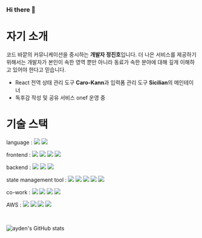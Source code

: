 ### Hi there 👋

# 자기 소개
코드 바깥의 커뮤니케이션을 중시하는 **개발자 정진호**입니다. 더 나은 서비스를 제공하기 위해서는 개발자가 본인이 속한 영역 뿐만 아니라 동료가 속한 분야에 대해 깊게 이해하고 있어야 한다고 믿습니다.
&nbsp;

* React 전역 상태 관리 도구 **Caro-Kann**과 입력폼 관리 도구 **Sicilian**의 메인테이너
* 독후감 작성 및 공유 서비스 onef 운영 중

# 기술 스택
language : 
![](https://img.shields.io/badge/javascript-F7DF1E?style=for-the-badge&logo=javascript&logoColor=gray)
![](https://img.shields.io/badge/typescript-3178C6?style=for-the-badge&logo=typescript&logoColor=white)

frontend : 
![](https://img.shields.io/badge/React-%2320232a.svg?style=for-the-badge&logo=React&logoColor=%2361DAFB)
![](https://img.shields.io/badge/nextjs-000000?style=for-the-badge&logo=nextdotjs&logoColor=white)
![](https://img.shields.io/badge/cssmodules-000000?style=for-the-badge&logo=cssmodules&logoColor=white)
![](https://img.shields.io/badge/tailwindcss-06B6D4?style=for-the-badge&logo=tailwindcss&logoColor=white)


backend : 
![](https://img.shields.io/badge/express-000000?style=for-the-badge&logo=express&logoColor=white)
![](https://img.shields.io/badge/nestjs-E0234E?style=for-the-badge&logo=nestjs&logoColor=white)
![](https://img.shields.io/badge/jest-C21325?style=for-the-badge&logo=jest&logoColor=white)


state management tool : 
![](https://img.shields.io/badge/reactquery-FF4154?style=for-the-badge&logo=reactquery&logoColor=white)
![](https://img.shields.io/badge/zustand-%2320232a.svg?style=for-the-badge&logo=react&logoColor=%2361DAFB)
![](https://img.shields.io/badge/Jotai-%2320232a.svg?style=for-the-badge&logo=react&logoColor=%2361DAFB)
[![](https://img.shields.io/badge/CaroKann-f4f3c8?style=for-the-badge&logo=Lichess&logoColor=414193)](https://github.com/ayden94/caro-kann)
[![](https://img.shields.io/badge/Sicilian-232f3e?style=for-the-badge&logo=Lichess&logoColor=ff9900)](https://github.com/ayden94/sicilian)


co-work : 
![](https://img.shields.io/badge/git-F05032?style=for-the-badge&logo=git&logoColor=white)
![](https://img.shields.io/badge/github-181717?style=for-the-badge&logo=github&logoColor=white)
![](https://img.shields.io/badge/vercel-000000?style=for-the-badge&logo=vercel&logoColor=white)
![](https://img.shields.io/badge/netlify-00C7B7?style=for-the-badge&logo=netlify&logoColor=white)


AWS : 
![](https://img.shields.io/badge/amazonec2-FF9900?style=for-the-badge&logo=amazonec2&logoColor=white)
![](https://img.shields.io/badge/awselasticloadbalancing-8C4FFF?style=for-the-badge&logo=awselasticloadbalancing&logoColor=white)
![](https://img.shields.io/badge/amazons3-569A31?style=for-the-badge&logo=amazons3&logoColor=white)
![](https://img.shields.io/badge/amazonroute53-8C4FFF?style=for-the-badge&logo=amazonroute53&logoColor=white)


&nbsp;

![ayden's GitHub stats](https://github-readme-stats.vercel.app/api?username=ayden94&theme=dark&show_icons=true)
